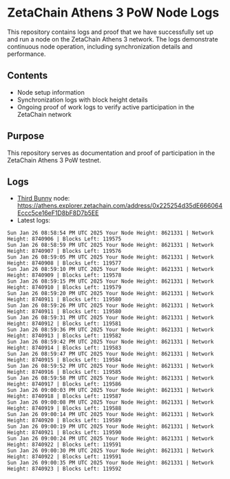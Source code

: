 # ZetaChain Athens 3 PoW Node Logs
This repository contains logs and proof that we have successfully set up and run a node on the ZetaChain Athens 3 network. The logs demonstrate continuous node operation, including synchronization details and performance.

## Contents
- Node setup information
- Synchronization logs with block height details
- Ongoing proof of work logs to verify active participation in the ZetaChain network

## Purpose
This repository serves as documentation and proof of participation in the ZetaChain Athens 3 PoW testnet.

## Logs

- [Third Bunny](https://thirdbunny.xyz/) node: https://athens.explorer.zetachain.com/address/0x225254d35dE666064Eccc5ce16eF1D8bF8D7b5EE
- Latest logs:
```
Sun Jan 26 08:58:54 PM UTC 2025 Your Node Height: 8621331 | Network Height: 8740906 | Blocks Left: 119575
Sun Jan 26 08:58:59 PM UTC 2025 Your Node Height: 8621331 | Network Height: 8740907 | Blocks Left: 119576
Sun Jan 26 08:59:05 PM UTC 2025 Your Node Height: 8621331 | Network Height: 8740908 | Blocks Left: 119577
Sun Jan 26 08:59:10 PM UTC 2025 Your Node Height: 8621331 | Network Height: 8740909 | Blocks Left: 119578
Sun Jan 26 08:59:15 PM UTC 2025 Your Node Height: 8621331 | Network Height: 8740910 | Blocks Left: 119579
Sun Jan 26 08:59:20 PM UTC 2025 Your Node Height: 8621331 | Network Height: 8740911 | Blocks Left: 119580
Sun Jan 26 08:59:26 PM UTC 2025 Your Node Height: 8621331 | Network Height: 8740911 | Blocks Left: 119580
Sun Jan 26 08:59:31 PM UTC 2025 Your Node Height: 8621331 | Network Height: 8740912 | Blocks Left: 119581
Sun Jan 26 08:59:36 PM UTC 2025 Your Node Height: 8621331 | Network Height: 8740913 | Blocks Left: 119582
Sun Jan 26 08:59:42 PM UTC 2025 Your Node Height: 8621331 | Network Height: 8740914 | Blocks Left: 119583
Sun Jan 26 08:59:47 PM UTC 2025 Your Node Height: 8621331 | Network Height: 8740915 | Blocks Left: 119584
Sun Jan 26 08:59:52 PM UTC 2025 Your Node Height: 8621331 | Network Height: 8740916 | Blocks Left: 119585
Sun Jan 26 08:59:58 PM UTC 2025 Your Node Height: 8621331 | Network Height: 8740917 | Blocks Left: 119586
Sun Jan 26 09:00:03 PM UTC 2025 Your Node Height: 8621331 | Network Height: 8740918 | Blocks Left: 119587
Sun Jan 26 09:00:08 PM UTC 2025 Your Node Height: 8621331 | Network Height: 8740919 | Blocks Left: 119588
Sun Jan 26 09:00:14 PM UTC 2025 Your Node Height: 8621331 | Network Height: 8740920 | Blocks Left: 119589
Sun Jan 26 09:00:19 PM UTC 2025 Your Node Height: 8621331 | Network Height: 8740921 | Blocks Left: 119590
Sun Jan 26 09:00:24 PM UTC 2025 Your Node Height: 8621331 | Network Height: 8740922 | Blocks Left: 119591
Sun Jan 26 09:00:30 PM UTC 2025 Your Node Height: 8621331 | Network Height: 8740922 | Blocks Left: 119591
Sun Jan 26 09:00:35 PM UTC 2025 Your Node Height: 8621331 | Network Height: 8740923 | Blocks Left: 119592
```
